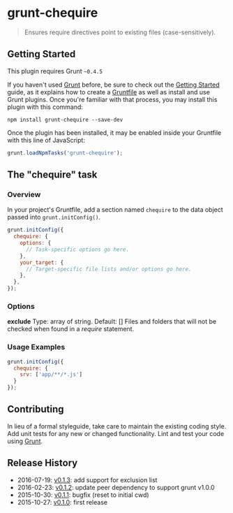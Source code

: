 # grunt-chequire

> Ensures require directives point to existing files (case-sensitively).

## Getting Started
This plugin requires Grunt `~0.4.5`

If you haven't used [Grunt](http://gruntjs.com/) before, be sure to check out the [Getting Started](http://gruntjs.com/getting-started) guide, as it explains how to create a [Gruntfile](http://gruntjs.com/sample-gruntfile) as well as install and use Grunt plugins. Once you're familiar with that process, you may install this plugin with this command:

```shell
npm install grunt-chequire --save-dev
```

Once the plugin has been installed, it may be enabled inside your Gruntfile with this line of JavaScript:

```js
grunt.loadNpmTasks('grunt-chequire');
```

## The "chequire" task

### Overview
In your project's Gruntfile, add a section named `chequire` to the data object passed into `grunt.initConfig()`.

```js
grunt.initConfig({
  chequire: {
    options: {
      // Task-specific options go here.
    },
    your_target: {
      // Target-specific file lists and/or options go here.
    },
  },
});
```

### Options

**exclude**
Type: array of string. Default: []
Files and folders that will not be checked when found in a *require* statement.

### Usage Examples

```js
grunt.initConfig({
  chequire: {
    srv: ['app/**/*.js']
  }
});
```

## Contributing
In lieu of a formal styleguide, take care to maintain the existing coding style. Add unit tests for any new or changed functionality. Lint and test your code using [Grunt](http://gruntjs.com/).

## Release History

* 2016-07-19: [v0.1.3](https://github.com/Swaven/grunt-chequire/releases/tag/v0.1.3): add support for exclusion list
* 2016-02-23: [v0.1.2](https://github.com/Swaven/grunt-chequire/releases/tag/v0.1.2): update peer dependency to support grunt v1.0.0
* 2015-10-30: [v0.1.1](https://github.com/Swaven/grunt-chequire/releases/tag/v0.1.1): bugfix (reset to initial cwd)
* 2015-10-27: [v0.1.0](https://github.com/Swaven/grunt-chequire/releases/tag/v0.1.0): first release
